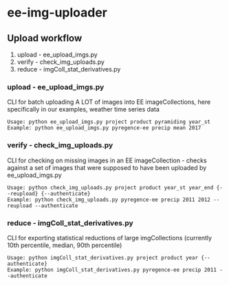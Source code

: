 # ee-img-uploader

## Upload workflow

1. upload - ee_upload_imgs.py
2. verify - check_img_uploads.py
3. reduce - imgColl_stat_derivatives.py

### __upload - ee_upload_imgs.py__

CLI for batch uploading A LOT of images into EE imageCollections, here specifically in our examples, weather time series data

    Usage: python ee_upload_imgs.py project product pyramiding year_st
    Example: python ee_upload_imgs.py pyregence-ee precip mean 2017



### __verify - check_img_uploads.py__

CLI for checking on missing images in an EE imageCollection - checks against a set of images that were supposed to have been uploaded by ee_upload_imgs.py

    Usage: python check_img_uploads.py project product year_st year_end {--reupload} {--authenticate}
    Example: python check_img_uploads.py pyregence-ee precip 2011 2012 --reupload --authenticate

### __reduce - imgColl_stat_derivatives.py__

CLI for exporting statistical reductions of large imgCollections (currently 10th percentile, median, 90th percentile)

    Usage: python imgColl_stat_derivatives.py project product year {--authenticate}
    Example: python imgColl_stat_derivatives.py pyregence-ee precip 2011 --authenticate